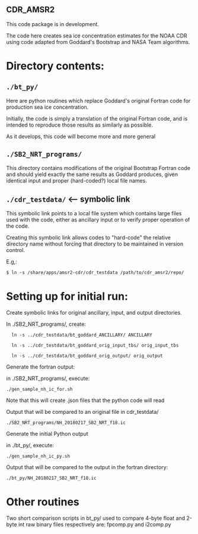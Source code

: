 CDR_AMSR2
---

This code package is in development.

The code here creates sea ice concentration estimates for the NOAA CDR using
code adapted from Goddard's Bootstrap and NASA Team algorithms.


# Directory contents:

## `./bt_py/`

Here are python routines which replace Goddard's original Fortran code
for production sea ice concentration.

Initially, the code is simply a translation of the original Fortran code,
and is intended to reproduce those results as similarly as possible.

As it develops, this code will become more and more general

## `./SB2_NRT_programs/`

  This directory contains modifications of the original Bootstrap Fortran code
  and should yield exactly the same results as Goddard produces, given identical
  input and proper (hard-coded?) local file names.

## `./cdr_testdata/`  <-- symbolic link

This symbolic link points to a local file system which contains large files
used with the code, either as ancillary input or to verify proper operation
of the code.

Creating this symbolic link allows codes to "hard-code" the relative directory
name without forcing that directory to be maintained in version control.

E.g,:

```
$ ln -s /share/apps/amsr2-cdr/cdr_testdata /path/to/cdr_amsr2/repo/
```


# Setting up for initial run:

Create symbolic links for original ancillary, input, and output directories.

In ./SB2_NRT_programs/, create:

      ln -s ../cdr_testdata/bt_goddard_ANCILLARY/ ANCILLARY

      ln -s ../cdr_testdata/bt_goddard_orig_input_tbs/ orig_input_tbs

      ln -s ../cdr_testdata/bt_goddard_orig_output/ orig_output

Generate the fortran output:

in ./SB2_NRT_programs/, execute:

    ./gen_sample_nh_ic_for.sh

Note that this will create .json files that the python code will read

Output that will be compared to an original file in cdr_testdata/

    ./SB2_NRT_programs/NH_20180217_SB2_NRT_f18.ic

Generate the initial Python output

in ./bt_py/, execute:

    ./gen_sample_nh_ic_py.sh

Output that will be compared to the output in the fortran directory:

    ./bt_py/NH_20180217_SB2_NRT_f18.ic

# Other routines

Two short comparison scripts in bt_py/ used to compare 4-byte float and
2-byte int raw binary files respectively are:  fpcomp.py and i2comp.py
